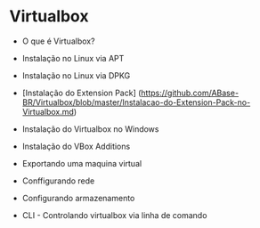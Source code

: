 # Virtualbox

- O que é Virtualbox?
- Instalação no Linux via APT
- Instalação no Linux via DPKG

- [Instalação do Extension Pack] (https://github.com/ABase-BR/Virtualbox/blob/master/Instalacao-do-Extension-Pack-no-Virtualbox.md)

- Instalação do Virtualbox no Windows
- Instalação do VBox Additions
- Exportando uma maquina virtual
- Conffigurando rede
- Configurando armazenamento
- CLI - Controlando virtualbox via linha de comando

